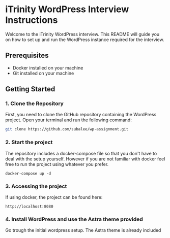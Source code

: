 # iTrinity WordPress Interview Instructions

Welcome to the iTrinity WordPress interview. This README will guide you on how to set up and run the WordPress instance required for the interview.

## Prerequisites

- Docker installed on your machine
- Git installed on your machine

## Getting Started

### 1. Clone the Repository

First, you need to clone the GitHub repository containing the WordPress project. Open your terminal and run the following command:

```bash
git clone https://github.com/subalee/wp-assignment.git
```

### 2. Start the project

The repository includes a docker-compose file so that you don't have to deal with the setup yourself. However if you are not familiar with docker feel free to run the project using whatever you prefer.

```
docker-compose up -d
```

### 3. Accessing the project

If using docker, the project can be found here:

```
http://localhost:8080
```

### 4. Install WordPress and use the Astra theme provided

Go trough the initial wordpress setup. The Astra theme is already included
